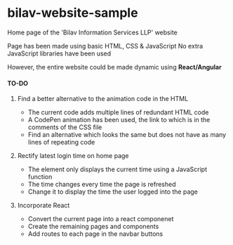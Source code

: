 # bilav-website-sample
Home page of the 'Bilav Information Services LLP' website

Page has been made using basic HTML, CSS & JavaScript
No extra JavaScript libraries have been used

However, the entire website could be made dynamic using **React/Angular**

#### TO-DO
1. Find a better alternative to the animation code in the HTML
   * The current code adds multiple lines of redundant HTML code
   * A CodePen animation has been used, the link to which is in the comments of the CSS file
   * Find an alternative which looks the same but does not have as many lines of repeating code

2. Rectify latest login time on home page
   * The element only displays the current time using a JavaScript function
   * The time changes every time the page is refreshed
   * Change it to display the time the user logged into the page

3. Incorporate React
   * Convert the current page into a react componenet
   * Create the remaining pages and components
   * Add routes to each page in the navbar buttons
